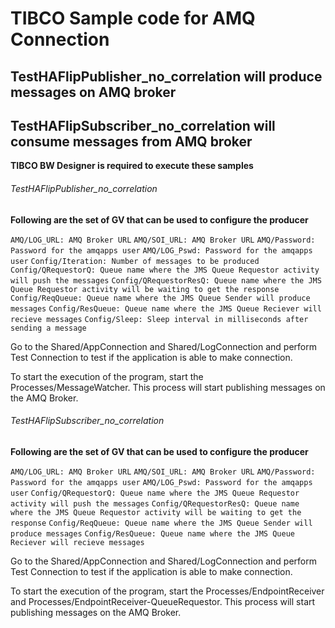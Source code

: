 # TIBCO Sample code for AMQ Connection
## TestHAFlipPublisher_no_correlation will produce messages on AMQ broker
## TestHAFlipSubscriber_no_correlation will consume messages from AMQ broker

**TIBCO BW Designer is required to execute these samples**

###### TestHAFlipPublisher_no_correlation

**Following are the set of GV that can be used to configure the producer**

`AMQ/LOG_URL: AMQ Broker URL`
`AMQ/SOI_URL: AMQ Broker URL`
`AMQ/Password: Password for the amqapps user`
`AMQ/LOG_Pswd: Password for the amqapps user`
`Config/Iteration: Number of messages to be produced`
`Config/QRequestorQ: Queue name where the JMS Queue Requestor activity will push the messages`
`Config/QRequestorResQ: Queue name where the JMS Queue Requestor activity will be waiting to get the response`
`Config/ReqQueue: Queue name where the JMS Queue Sender will produce messages`
`Config/ResQueue: Queue name where the JMS Queue Reciever will recieve messages`
`Config/Sleep: Sleep interval in milliseconds after sending a message`

Go to the Shared/AppConnection and Shared/LogConnection and perform Test Connection to test if the application is able to make connection.

To start the execution of the program, start the Processes/MessageWatcher. This process will start publishing messages on the AMQ Broker.

###### TestHAFlipSubscriber_no_correlation

**Following are the set of GV that can be used to configure the producer**

`AMQ/LOG_URL: AMQ Broker URL`
`AMQ/SOI_URL: AMQ Broker URL`
`AMQ/Password: Password for the amqapps user`
`AMQ/LOG_Pswd: Password for the amqapps user`
`Config/QRequestorQ: Queue name where the JMS Queue Requestor activity will push the messages`
`Config/QRequestorResQ: Queue name where the JMS Queue Requestor activity will be waiting to get the response`
`Config/ReqQueue: Queue name where the JMS Queue Sender will produce messages`
`Config/ResQueue: Queue name where the JMS Queue Reciever will recieve messages`

Go to the Shared/AppConnection and Shared/LogConnection and perform Test Connection to test if the application is able to make connection.

To start the execution of the program, start the Processes/EndpointReceiver and Processes/EndpointReceiver-QueueRequestor. This process will start publishing messages on the AMQ Broker.
